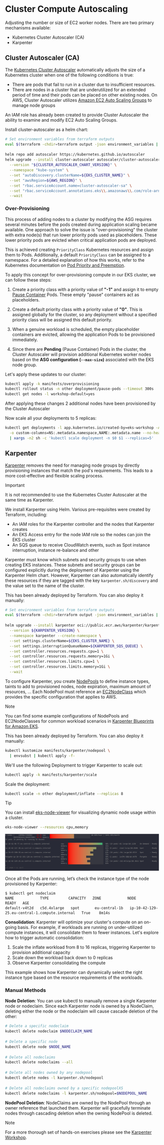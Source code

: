 # Cluster Compute Autoscaling
Adjusting the number or size of EC2 worker nodes. There are two primary mechanisms available:
  * Kubernetes Cluster Autoscaler (CA)
  * Karpenter

## Cluster Autoscaler (CA)
The [Kubernetes Cluster Autoscaler](https://github.com/kubernetes/autoscaler) automatically adjusts the size of a Kubernetes cluster when one of the following conditions is true:
* There are pods that fail to run in a cluster due to insufficient resources.
* There are nodes in a cluster that are underutilized for an extended period of time and their pods can be placed on other existing nodes.
On AWS, Cluster Autoscaler utilizes [Amazon EC2 Auto Scaling Groups](https://github.com/kubernetes/autoscaler/tree/master/cluster-autoscaler/cloudprovider/aws) to manage node groups

An IAM role has already been created to provide Cluster Autoscaler the ability to examine and modify EC2 Auto Scaling Groups.

Install cluster-autoscaler as a helm chart:
```bash
# Set environment variables from terraform outputs
eval $(terraform -chdir=terraform output -json environment_variables | jq -r 'to_entries | .[] | "export \(.key)=\"\(.value)\""')

helm repo add autoscaler https://kubernetes.github.io/autoscaler
helm upgrade --install cluster-autoscaler autoscaler/cluster-autoscaler \
  --version "${CLUSTER_AUTOSCALER_CHART_VERSION}" \
  --namespace "kube-system" \
  --set "autoDiscovery.clusterName=${EKS_CLUSTER_NAME}" \
  --set "awsRegion=${AWS_REGION}" \
  --set "rbac.serviceAccount.name=cluster-autoscaler-sa" \
  --set "rbac.serviceAccount.annotations.eks\\.amazonaws\\.com/role-arn"="$CLUSTER_AUTOSCALER_ROLE" \
  --wait
```

### Over-Provisioning
This process of adding nodes to a cluster by modifying the ASG requires several minutes before the pods created during application scaling became available. One approach to solve the issue is "over-provisioning" the cluster with extra node(s) that run lower priority pods used as placeholders. These lower priority pods are evicted when critical application pods are deployed.

This is achieved creating `PriorityClass` Kubernetes resources and assign them to Pods. Additionally, a default `PriorityClass` can be assigned to a namespace. For a detailed explanation of how this works, refer to the Kubernetes documentation on [Pod Priority and Preemption](https://kubernetes.io/docs/concepts/scheduling-eviction/Pod-priority-preemption/).

To apply this concept for over-provisioning compute in our EKS cluster, we can follow these steps:

1. Create a priority class with a priority value of **"-1"** and assign it to empty [Pause Container](https://www.ianlewis.org/en/almighty-pause-container) Pods. These empty "pause" containers act as placeholders.

2. Create a default priority class with a priority value of **"0"**. This is assigned globally for the cluster, so any deployment without a specified priority class will be assigned this default priority.

3. When a genuine workload is scheduled, the empty placeholder containers are evicted, allowing the application Pods to be provisioned immediately.

4. Since there are **Pending** (Pause Container) Pods in the cluster, the Cluster Autoscaler will provision additional Kubernetes worker nodes based on the **ASG configuration (`--max-size`)** associated with the EKS node group.

Let's apply these updates to our cluster:
```bash
kubectl apply -k manifests/overprovisioning
kubectl rollout status -n other deployment/pause-pods --timeout 300s
kubectl get nodes -l workshop-default=yes
```
After applying these changes 2 additional nodes have been provisioned by the Cluster Autoscaler

Now scale all your deployments to 5 replicas:
```bash
kubectl get deployments -l app.kubernetes.io/created-by=eks-workshop -A \
  -o custom-columns=NS:.metadata.namespace,NAME:.metadata.name --no-headers \
  | xargs -n2 sh -c 'kubectl scale deployment -n $0 $1 --replicas=5'
```

## Karpenter
[Karpenter](https://karpenter.sh/) removes the need for managing node groups by directly provisioning instances that match the pod's requirements. This leads to a more cost-effective and flexible scaling process.

> [!IMPORTANT]
> It is not recommended to use the Kubernetes Cluster Autoscaler at the same time as Karpenter.

We install Karpenter using Helm. Various pre-requisites were created by Terraform, including:
* An IAM roles for the Karpenter controller and the nodes that Karpenter creates
* An EKS Access entry for the node IAM role so the nodes can join the EKS cluster
* An SQS queue to receive CloudWatch events, such as Spot instance interruption, instance re-balance and other

Karpenter must know which subnets and security groups to use when creating EKS instances. These subnets and security groups can be configured explicitly during the deployment of Karpenter using the Karpenter Helm chart. However, Karpenter can also automatically identify these resources if they are tagged with the key `karpenter.sh/discovery` and the value set to the name of the cluster.

This has been already deployed by Terraform. You can also deploy it manually:
```bash
# Set environment variables from terraform outputs
eval $(terraform -chdir=terraform output -json environment_variables | jq -r 'to_entries | .[] | "export \(.key)=\"\(.value)\""')

helm upgrade --install karpenter oci://public.ecr.aws/karpenter/karpenter \
  --version ${KARPENTER_VERSION} \
  --namespace karpenter --create-namespace \
  --set settings.clusterName=${EKS_CLUSTER_NAME} \
  --set settings.interruptionQueueName=${KARPENTER_SQS_QUEUE} \
  --set controller.resources.requests.cpu=1 \
  --set controller.resources.requests.memory=1Gi \
  --set controller.resources.limits.cpu=1 \
  --set controller.resources.limits.memory=1Gi \
  --wait
```

To configure Karpenter, you create [NodePools](https://karpenter.sh/docs/concepts/nodepools/) to define instance types, taints to add to provisioned nodes, node expiration, maximum amount of resources, ... Each NodePool must reference an [EC2NodeClass](https://karpenter.sh/docs/concepts/nodeclasses/) which provides the specific configuration that applies to AWS.

> [!NOTE]
> You can find some example configurations of NodePools and EC2NodeClasses for common workload scenarios in [Karpenter Blueprints for Amazon EKS](https://github.com/aws-samples/karpenter-blueprints).

This has been already deployed by Terraform. You can also deploy it manually:
```bash
kubectl kustomize manifests/karpenter/nodepool \
  | envsubst | kubectl apply -f-
```

We'll use the following Deployment to trigger Karpenter to scale out:
```bash
kubectl apply -k manifests/karpenter/scale
```

Scale the deployment:
```bash
kubectl scale -n other deployment/inflate --replicas 8
```

> [!TIP]
> You can install [eks-node-viewer](https://github.com/awslabs/eks-node-viewer) for visualizing dynamic node usage within a cluster.

```bash
eks-node-viewer --resources cpu,memory
```
![eks-node-viewer](./images/eks-node-viewer.png)

Once all the Pods are running, let’s check the instance type of the node provisioned by Karpenter:
```
$ kubectl get nodeclaim
NAME            TYPE         CAPACITY   ZONE            NODE                                             READY   AGE
default-v4t2d   c5d.4xlarge   spot       eu-central-1b   ip-10-42-129-25.eu-central-1.compute.internal   True    8m14s
```

**Consolidation**:  Karpenter will optimize your cluster's compute on an on-going basis. For example, if workloads are running on under-utilized compute instances, it will consolidate them to fewer instances. Let's explore how to trigger automatic consolidation:
1. Scale the inflate workload from 8 to 16 replicas, triggering Karpenter to provision additional capacity
1. Scale down the workload back down to 0 replicas
1. Observe Karpenter consolidating the compute

This example shows how Karpenter can dynamically select the right instance type based on the resource requirements of the workloads.

### Manual Methods
**Node Deletion**: You can use kubectl to manually remove a single Karpenter node or nodeclaim. Since each Karpenter node is owned by a NodeClaim, deleting either the node or the nodeclaim will cause cascade deletion of the other:

```bash
# Delete a specific nodeclaim
kubectl delete nodeclaim $NODECLAIM_NAME

# Delete a specific node
kubectl delete node $NODE_NAME

# Delete all nodeclaims
kubectl delete nodeclaims --all

# Delete all nodes owned by any nodepool
kubectl delete nodes -l karpenter.sh/nodepool

# Delete all nodeclaims owned by a specific nodepoolXS
kubectl delete nodeclaims -l karpenter.sh/nodepool=$NODEPOOL_NAME
```

**NodePool Deletion**: NodeClaims are owned by the NodePool through an owner reference that launched them. Karpenter will gracefully terminate nodes through cascading deletion when the owning NodePool is deleted.

> [!NOTE]
> For a more thorough set of hands-on exercises please see the [Karpenter Workshop](https://catalog.workshops.aws/karpenter).
